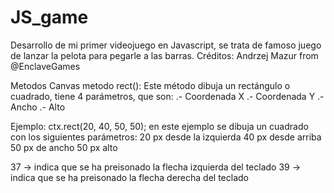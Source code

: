 # JS_game
Desarrollo de mi primer videojuego en Javascript, se trata de famoso juego de lanzar la pelota para pegarle a las barras.
Créditos: Andrzej Mazur from @EnclaveGames

Metodos Canvas
metodo rect(): Este método dibuja un rectángulo o cuadrado, tiene 4 parámetros, que son:
.- Coordenada X
.- Coordenada Y
.- Ancho
.- Alto

Ejemplo:
ctx.rect(20, 40, 50, 50);
en este ejemplo se dibuja un cuadrado con los siguientes parámetros:
20 px desde la izquierda
40 px desde arriba
50 px de ancho
50 px alto

37 -> indica que se ha preisonado la flecha izquierda del teclado
39 -> indica que se ha preisonado la flecha derecha del teclado
